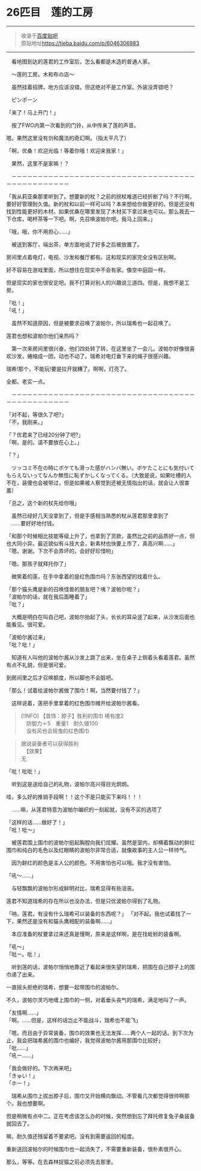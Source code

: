 # 26匹目　莲的工房

---

> 收录于[百度贴吧](https://tieba.baidu.com/f?kw=在vrmmo中当起了召唤士)     
> 原贴地址<https://tieba.baidu.com/p/6046306983>  

---

　看地图到达的莲君的工作室后，怎么看都是木造的普通人家。

　～莲的工房。木和布の店～

　虽然挂着招牌，地方应该没错，但这绝对不是工作室。外装没弄错吧？

　ピンポーン

「来了！马上开门！」

　按了FWO内第一次看到的门铃，从中传来了莲的声音。

嗯。果然这里没有剑和魔法的奇幻啊。（指太平凡了）

「啊，优桑！欢迎光临！等着你哦！欢迎来我家！」

　果然，这里不是家嘛！？


　－－－－－－－－－－－－－－－－－－－－－－－－－－－－－－－－－－－－－－－－－－－－－－－

「我从莉亚桑那里听到了。想要新的杖？之前的拐杖难道已经折断了吗？不行啊，要好好管理耐久值。新的杖和以前一样可以吗？本来想给你做更好的，但是还没有找到性能更好的木材。如果优桑在哪里发现了木材买下拿过来也可以。那么我去一下仓库，喝杯茶等一下吧。啊，先召唤波帕尔吧。我马上回来。」

「哦，哦，你不用担心……」

　被送到客厅，端出茶，单方面地说了好多之后被放置了。

房间里点着电灯，电视、沙发和餐厅都有。这和现实的家完全没有区别啊。

好不容易在游戏里面，所以想住在现实中不会有家。像空中庭园一样。


但是现实的家也很安定吧。我不打算对别人的兴趣说三道四。但是，我想不是工房。

「吡！」  
「吼！」  

　虽然不知道原因，但是被要求召唤了波帕尔，所以瑞希也一起召唤了。

莲君也想和波帕尔他们亲热吗？

　第一次来房间里很兴奋，他们四处转了转，在这里坐了一会儿。波帕尔好像很喜欢沙发，蜷缩成一团，动也不动了。瑞希对电灯垂下来的绳子很感兴趣。

瑞希!那个，不能玩!要是拉开就糟了。啊啊，灯亮了。

全都。老实一点。

　－－－－－－－－－－－－－－－－－－－－－－－－－－－－－－－－－－－－－－－－－－－－－－－

「对不起，等很久了吧?」  
「不，我刚来。」  

「？优君来了已经20分钟了吧?」  
「啊，是的。请不要放在心上。」  

「？」

　ツッコミ不在の時にボケても滑った感がハンパ無い。ボケたことにも気付いてもらえないってなんか無性に恥ずかしくなってくる。（大致是说，如果吐槽的人不在，装傻也会被带过，但是如果被人察觉到还被无情指出的话，就会让人很害羞）

「总之，这个新的杖先给你哦」

　虽然已经好几天没拿到了，但是手感相当熟悉的杖从莲君那里拿到了  
　……要好好地付钱。  

「和那个时候相比技能等级上升了，也拿到了货款，虽然比之前的品质好一点，但也大同小异。最近貌似有斗技大会，新素材也快要上市了，真高兴啊……」  
「嗯，谢谢。下次不会弄坏的，会好好珍惜哟」  

「嗯。那孩子就拜托你了」

　微笑着的莲，在手中拿着的是红色围巾吗？东张西望的找着什么。

「那个猫头鹰是新的召唤怪兽的朋友吧？咦？波帕尔呢？」  
「波帕尔的话，就在我后面睡着了」  
「吡？」  

　大概是明白在叫自己吧，波帕尔抬起了头，长长的耳朵竖了起来，从沙发后面也能看见。很可爱。


「波帕尔酱过来」  
「吡？吡！」  

　知道有人叫他的波帕尔酱从沙发上跳了出来，坐在桌子上侧着头看着莲君。虽然有点不礼貌，但是很可爱。

到房间里之后才召唤额度，所以脚也不会脏吧。

「那么！试着给波帕尔酱做了围巾！啊，当然要付钱了？」

　这样说着，莲把手里拿着的红色围巾摊开给波帕尔酱看。

> [!INFO]
> 【首饰：脖子】胜利的围巾 稀有度2  
> 　防御力＋5　重量1　耐久値100  
> 　没有风也会摇曳的红色围巾  

> 据说装备者可以获得胜利  
> 　【效果】  
> 无  


「吡！吡吡！」

　听到这是送给自己的礼物，波帕尔高兴得目光炯炯。

哇，多么好的推销手段啊！！这个不是只能买下来吗！！！

　……嘛，从莲君特意为波帕尔编织的一刻起就，没有不买的选项了

「这样的话……做好了！」  
「吡！吡～」  

　被莲君围上围巾的波帕尔挺起胸膛向我们炫耀。虽然是室内，却横着飘动的鲜红围巾和纯白的毛色以及红眼睛的波帕尔非常合适，就像故事的主人公一样帅气。

　因为鲜红的颜色是主人公的颜色。不用害怕也可以哦。我才没有害怕。


「吼～……」

　与轻飘飘的波帕尔形成鲜明对比，瑞希显得有些沮丧。

莲君不知道瑞希的存在所以也没办法，但是只优波帕尔得到了礼物。

「呐，莲君。有没有什么瑞希可以装备的东西呢？」
「对不起。我也试着找了一下，果然还是没有和猫头鹰相配的装备啊……」

　本应准备的杖要拿过来还真是慢啊，原来是这样啊，是在找蚯蚓的装备啊。

「吼～」  
「吡ー。吡！」  


　听到莲的话，波帕尔悄悄地靠近了看起来很失望的瑞希，把围在自己脖子上的围巾递了出来。

一直摇头拒绝的瑞希，想要一起带围巾的波帕尔。

不久，波帕尔灵巧地缠上围巾的一侧，对着垂头丧气的瑞希，满足地叫了一声。


「友情啊……」  
「啊。……但是，这样的话岂止不能战斗，瑞希也不能飞」  

「嗯。而且由于异常装备，围巾的效果也无法发挥……两个人一起的话。到下次为止，我会把瑞希酱的围巾也编好，我觉得波帕尔酱用那围巾比较好」  
「吡……」  
「吼ー……」  

「我会做好的。下次再来吧」  
「きゅい！」  
「ホー！」  

　瑞希从围巾上拔出脖子后，围巾又开始横向飘动。不管看几次都觉得很帅啊那个。我也想要啊。

但是稍微有点中二。正在考虑该怎么办的时候，突然想到忘了拜托修复兔子桑装备就回去了。


嘛，耐久值还残留着不要紧吧。没有到需要返回的程度。


重新送回波帕尔的时候围巾也一起消失了，不需要重新装备，很朴素很开心。


那么，等等。在去森林捉猫之前必须先去那里。